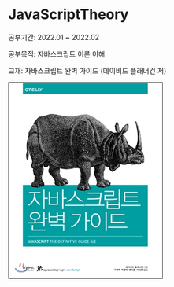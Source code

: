 # JavaScriptTheory

공부기간: 2022.01 ~ 2022.02

공부목적: 자바스크립트 이론 이해

교재: 자바스크립트 완벽 가이드 (데이비드 플래너건 저)

<img src = "자바스크립트 교재.jpg">

